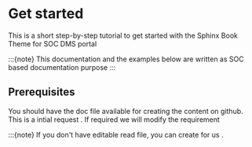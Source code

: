 # Get started

This is a short step-by-step tutorial to get started with the Sphinx Book Theme for SOC DMS portal

:::{note}
This documentation and the examples below are written as SOC based documentation purpose
:::

## Prerequisites
You should have the doc file available for creating the content on github. This is a intial request . If required we will modify the requirement


:::{note}
If you don't have editable read file, you can create for us .
